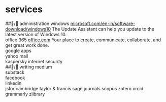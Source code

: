 # services
##🦍/🧅 administration
windows [microsoft.com/en-in/software-download/windows10](https://www.microsoft.com/en-in/software-download/windows10) The Update Assistant can help you update to the latest version of Windows 10.<br>
office 365 [office.com](https://www.office.com/) Your place to create, communicate, collaborate, and get great work done.<br>
google apps<br>
yahoo mail<br>
kaspersky internet security<br>
##🐅/🥕 writing
medium<br>
substack<br>
facebook<br>
linkedin<br>
jstor
cambridge
taylor & francis
sage journals
scopus
zotero
orcid 
grammarly
zlibrary
